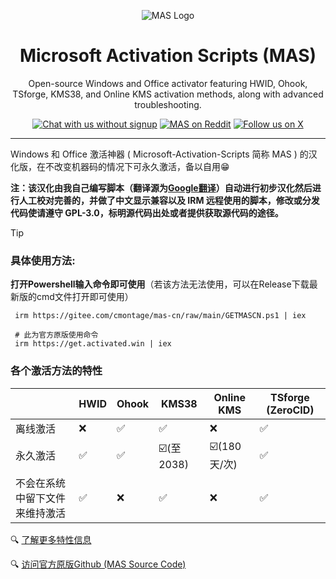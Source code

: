 <p align="center"><img src="https://massgrave.dev/img/logo_small.png" alt="MAS Logo"></p>

<h1 align="center">Microsoft  Activation  Scripts (MAS)</h1>

<p align="center">Open-source Windows and Office activator featuring HWID, Ohook, TSforge, KMS38, and Online KMS activation methods, along with advanced troubleshooting.</p>

<p align="center">
    <a href="https://discord.gg/tVFN4N84PP"><img src="https://img.shields.io/badge/Chat%20with%20us%20on%20Discord--blue?style=social&logo=discord" alt="Chat with us without signup" title="Chat with us without signup"></a>
    <a href="https://www.reddit.com/r/MAS_Activator"><img src="https://img.shields.io/badge/MAS%20on%20Reddit--orange?style=social&logo=reddit" alt="MAS on Reddit" title="MAS on Reddit"></a>
    <a href="https://twitter.com/massgravel"><img src="https://img.shields.io/twitter/follow/massgravel" alt="Follow us on X" title="Follow us on X"></a>
</p>

<hr>


Windows 和 Office 激活神器 ( Microsoft-Activation-Scripts 简称 MAS ) 的汉化版，在不改变机器码的情况下可永久激活，备以自用😁

 **注：该汉化由我自己编写脚本（翻译源为[Google翻译](https://translate.google.com)）自动进行初步汉化然后进行人工校对完善的，并做了中文显示兼容以及 IRM 远程使用的脚本，修改或分发代码使请遵守 GPL-3.0，标明源代码出处或者提供获取源代码的途径。**

> [!TIP]
> 
> ### 具体使用方法: 
> 
> **打开Powershell输入命令即可使用**（若该方法无法使用，可以在Release下载最新版的cmd文件打开即可使用）
>
> ```
>  irm https://gitee.com/cmontage/mas-cn/raw/main/GETMASCN.ps1 | iex
> ```
> 
> ```
>  # 此为官方原版使用命令
>  irm https://get.activated.win | iex
> ```

### 各个激活方法的特性

|          | HWID | Ohook  | KMS38 | Online KMS | TSforge (ZeroCID) |
|----------|------|--------|-------|------------|-------------------|
| 离线激活 |  ❌  |  ✅  |  ✅  |  ❌  |  ✅  |
| 永久激活 |  ✅  |  ✅  |  ☑️(至2038)  |  ☑️(180天/次)  |  ✅  |
| 不会在系统中留下文件来维持激活 |  ✅  |  ❌  |  ✅  |  ❌  |  ✅  |

🔍 [了解更多特性信息](https://massgrave.dev/chart#user-content-fn-2) 

🔍 [访问官方原版Github (MAS Source Code)](https://github.com/massgravel/Microsoft-Activation-Scripts?tab=readme-ov-file#download--how-to-use-it)